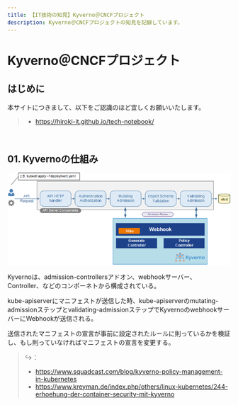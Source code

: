 ```yaml
---
title: 【IT技術の知見】Kyverno＠CNCFプロジェクト
description: Kyverno＠CNCFプロジェクトの知見を記録しています。
---
```


# Kyverno＠CNCFプロジェクト

## はじめに

本サイトにつきまして、以下をご認識のほど宜しくお願いいたします。

> - https://hiroki-it.github.io/tech-notebook/

<br>

## 01. Kyvernoの仕組み

![kyverno_architecture](https://raw.githubusercontent.com/hiroki-it/tech-notebook-images/master/images/kyverno_architecture.png)

Kyvernoは、admission-controllersアドオン、webhookサーバー、Controller、などのコンポーネトから構成されている。

kube-apiserverにマニフェストが送信した時、kube-apiserverのmutating-admissionステップとvalidating-admissionステップでKyvernoのwebhookサーバーにWebhookが送信される。

送信されたマニフェストの宣言が事前に設定されたルールに則っているかを検証し、もし則っていなければマニフェストの宣言を変更する。

> ↪️：
>
> - https://www.squadcast.com/blog/kyverno-policy-management-in-kubernetes
> - https://www.kreyman.de/index.php/others/linux-kubernetes/244-erhoehung-der-container-security-mit-kyverno

<br>
